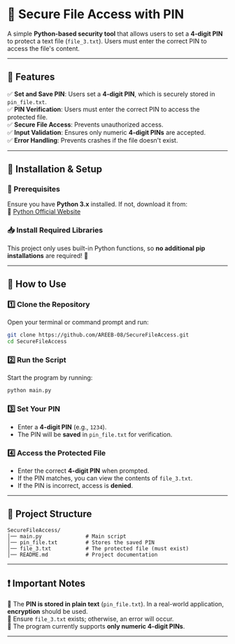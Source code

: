 # 🔐 Secure File Access with PIN  

A simple **Python-based security tool** that allows users to set a **4-digit PIN** to protect a text file (`file_3.txt`). Users must enter the correct PIN to access the file's content.  

---

## 🌟 Features  
✅ **Set and Save PIN**: Users set a **4-digit PIN**, which is securely stored in `pin_file.txt`.  
✅ **PIN Verification**: Users must enter the correct PIN to access the protected file.  
✅ **Secure File Access**: Prevents unauthorized access.  
✅ **Input Validation**: Ensures only numeric **4-digit PINs** are accepted.  
✅ **Error Handling**: Prevents crashes if the file doesn't exist.  

---

## 📌 Installation & Setup  
### **🔧 Prerequisites**  
Ensure you have **Python 3.x** installed. If not, download it from:  
🔗 [Python Official Website](https://www.python.org/downloads/)  

### **📥 Install Required Libraries**  
This project only uses built-in Python functions, so **no additional pip installations** are required! 🎉  

---

## 🚀 How to Use  
### **1️⃣ Clone the Repository**  
Open your terminal or command prompt and run:  
```bash
git clone https://github.com/AREEB-08/SecureFileAccess.git
cd SecureFileAccess
```

### **2️⃣ Run the Script**  
Start the program by running:  
```bash
python main.py
```

### **3️⃣ Set Your PIN**  
- Enter a **4-digit PIN** (e.g., `1234`).  
- The PIN will be **saved** in `pin_file.txt` for verification.  

### **4️⃣ Access the Protected File**  
- Enter the correct **4-digit PIN** when prompted.  
- If the PIN matches, you can view the contents of `file_3.txt`.  
- If the PIN is incorrect, access is **denied**.  

---

## 📂 Project Structure  
```
SecureFileAccess/
│── main.py              # Main script
│── pin_file.txt         # Stores the saved PIN
│── file_3.txt           # The protected file (must exist)
│── README.md            # Project documentation
```

---

## ❗ Important Notes  
🔹 The **PIN is stored in plain text** (`pin_file.txt`). In a real-world application, **encryption** should be used.  
🔹 Ensure `file_3.txt` exists; otherwise, an error will occur.  
🔹 The program currently supports **only numeric 4-digit PINs**.  

---
